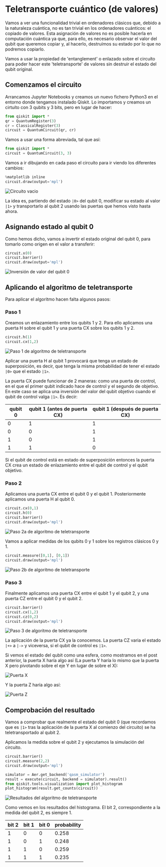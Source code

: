 # Teletransporte cuántico (de valores)

Vamos a ver una funcionalidad trivial en ordenadores clásicos que, debido a la naturaleza cuántica, no es tan trivial en los ordenadores cuánticos: el copiado de valores.
Esta asignación de valores no es posible hacerla en computación cuántica ya que, para ello, es necesario observar el valor del qubit que queremos copiar y, al hacerlo, destruímos su estado por lo que no podremos copiarlo.

Vamos a usar la propiedad de 'entanglement' o enlazado sobre el circuíto para poder hacer este 'teletransporte' de valores sin destruir el estado del qubit original.

## Comenzamos el circuito

Arrancamos Jupyter Notebooks y creamos un nuevo fichero Python3 en el entorno donde tengamos instalado Qiskit. Lo importamos y creamos un cirtuíto con 3 qubits y 3 bits, pero en lugar de hacer:

```python 
from qiskit import *
qr = QuantumRegister(3)
cr = ClassicalRegister(3)
circuit = QuantumCircuit(qr, cr)
```

Vamos a usar una forma abreviada, tal que así:

```python 
from qiskit import *
circuit = QuantumCircuit(3, 3)
```

Vamos a ir dibujando en cada paso el circuíto para ir viendo los diferentes cambios:

```python 
%matplotlib inline
circuit.draw(output='mpl')
```

![](/images/empty_circuit_3_3.png "Circuito vacio")

La idea es, partiendo del estado `|0>` del qubit 0, modificar su estado al valor `|1>` y transportarlo al qubit 2 usando las puertas que hemos visto hasta ahora.

## Asignando estado al qubit 0

Como hemos dicho, vamos a invertir el estado original del qubit 0, para tomarlo como origen en el valor a transferir:

```python
circuit.x(0)
circuit.barrier()
circuit.draw(output='mpl')
```

![](/images/circuit_3_3_x_0.png "Inversión de valor del qubit 0")

## Aplicando el algoritmo de teletransporte

Para aplicar el algoritmo hacen falta algunos pasos:

### Paso 1

Creamos un enlazamiento entre los qubits 1 y 2. Para ello aplicamos una puerta H sobre el qubit 1 y una puerta CX sobre los qubits 1 y 2.

```python
circuit.h(1)
circuit.cx(1,2)
```

![](/images/teleportation_protocol_1.png "Paso 1 de algoritmo de teletransporte")

Aplicar una puerta H al qubit 1 provocará que tenga un estado de superposición, es decir, que tenga la misma probabilidad de tener el estado `|0>` que el estado `|1>`.

La puerta CX puede funcionar de 2 maneras: como una puerta de control, en el que el primer qubit indicado hace de control y el segundo de objetivo. 
En este caso se aplica una inversión del valor del qubit objetivo cuando el qubit de control valga `|1>`. Es decir:

| qubit 0 | qubit 1 (antes de puerta CX) | qubit 1 (después de puerta CX) |
|-|-|-|
| 0 | 1 | 1 |
| 0 | 0 | 1 |
| 1 | 0 | 1 |
| 1 | 1 | 0 |

Si el qubit de control está en estado de superposición entonces la puerta CX crea un estado de enlazamiento entre el qubit de control y el qubit objetivo.

### Paso 2

Aplicamos una puerta CX entre el qubit 0 y el qubit 1. Posteriormente aplicamos una puerta H al qubit 0.

```python
circuit.cx(0,1)
circuit.h(0)
circuit.barrier()
circuit.draw(output='mpl')
```

![](/images/teleportation_protocol_2a.png "Paso 2a de algoritmo de teletransporte")

Vamos a aplicar medidas de los qubits 0 y 1 sobre los registros clásicos 0 y 1.

```python
circuit.measure([0,1], [0,1])
circuit.draw(output='mpl')
```

![](/images/teleportation_protocol_2b.png "Paso 2b de algoritmo de teletransporte")

### Paso 3

Finalmente aplicamos una puerta CX entre el qubit 1 y el qubit 2, y una puerta CZ entre el qubit 0 y el qubit 2.

```python
circuit.barrier()
circuit.cx(1,2)
circuit.cz(0,2)
circuit.draw(output='mpl')
```

![](/images/teleportation_protocol_3.png "Paso 3 de algoritmo de teletransporte")

La aplicación de la puerta CX ya la conocemos. La puerta CZ varia el estado `|+>` a `|->` y viceversa, si el qubit de control es `|1>`.

Si vemos el estado del qubit como una esfera, como mostramos en el post anterior, la puerta X haría algo así (La puerta Y haría lo mismo que la puerta X pero pivotando sobre el eje Y en lugar de sobre el X):

![](/images/gate-x.png "Puerta X")

Y la puerta Z haría algo así:

![](/images/gate-z.png "Puerta Z")

## Comprobación del resultado

Vamos a comprobar que realmente el estado del qubit 0 (que recordamos que es `|1>` tras la aplicación de la puerta X al comienzo del circuito) se ha teletransportado al qubit 2.

Aplicamos la medida sobre el qubit 2 y ejecutamos la simulación del circuito.

```python
circuit.barrier()
circuit.measure(2,2)
circuit.draw(output='mpl')
```

```python
simulator = Aer.get_backend('qasm_simulator')
result = execute(circuit, backend = simulator).result()
from qiskit.tools.visualization import plot_histogram
plot_histogram(result.get_counts(circuit))
```

![](/images/teleportation_protocol_results.png "Resultados del algoritmo de teletransporte")

Como vemos en los resultados del histograma. El bit 2, correspondiente a la medida del qubit 2, es siempre 1.

| bit 2 | bit 1 | bit 0 | probability |
|-|-|-|-|
| 1 | 0 | 0 | 0.258 |
| 1 | 0 | 1 | 0.248 |
| 1 | 1 | 0 | 0.259 |
| 1 | 1 | 1 | 0.235 |
